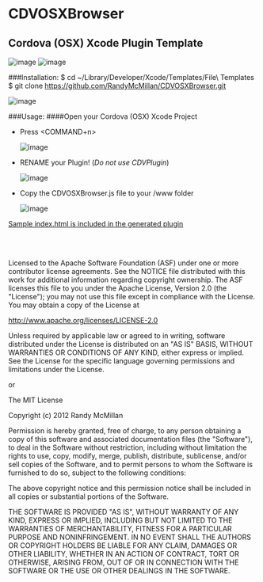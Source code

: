 CDVOSXBrowser
===

Cordova (OSX) Xcode Plugin Template
---
![image](https://raw.github.com/RandyMcMillan/CDVOSXBrowser/master/ScreenShot6.png)
![image](https://raw.github.com/RandyMcMillan/CDVOSXBrowser/master/ScreenShot5.png)



###Installation:
    $ cd ~/Library/Developer/Xcode/Templates/File\ Templates
    $ git clone https://github.com/RandyMcMillan/CDVOSXBrowser.git

![image](https://raw.github.com/RandyMcMillan/CDVOSXBrowser/master/ScreenShot.png)

###Usage:
####Open your Cordova (OSX) Xcode Project

* Press <COMMAND+n>    

    ![image](https://raw.github.com/RandyMcMillan/CDVOSXBrowser/master/ScreenShot2.png)  

* RENAME your Plugin! (_Do not use CDVPlugin_)  

    ![image](https://raw.github.com/RandyMcMillan/CDVOSXBrowser/master/ScreenShot3.png)  

* Copy the CDVOSXBrowser.js file to your /www folder

    ![image](https://raw.github.com/RandyMcMillan/CDVOSXBrowser/master/ScreenShot4.png)
    
[Sample index.html is included in the generated plugin](https://raw.github.com/RandyMcMillan/CDVOSXBrowser/master/CDVOSXBrowser.xctemplate/index.html)


<br><br>

 Licensed to the Apache Software Foundation (ASF) under one
 or more contributor license agreements.  See the NOTICE file
 distributed with this work for additional information
 regarding copyright ownership.  The ASF licenses this file
 to you under the Apache License, Version 2.0 (the
 "License"); you may not use this file except in compliance
 with the License.  You may obtain a copy of the License at
 
 http://www.apache.org/licenses/LICENSE-2.0
 
 Unless required by applicable law or agreed to in writing,
 software distributed under the License is distributed on an
 "AS IS" BASIS, WITHOUT WARRANTIES OR CONDITIONS OF ANY
 KIND, either express or implied.  See the License for the
 specific language governing permissions and limitations
 under the License.
 
 
 or 
 
 
The MIT License

Copyright (c) 2012 Randy McMillan

Permission is hereby granted, free of charge, to any person obtaining a copy of this software and associated documentation files (the "Software"), to deal in the Software without restriction, including without limitation the rights to use, copy, modify, merge, publish, distribute, sublicense, and/or sell copies of the Software, and to permit persons to whom the Software is furnished to do so, subject to the following conditions:

The above copyright notice and this permission notice shall be included in all copies or substantial portions of the Software.

THE SOFTWARE IS PROVIDED "AS IS", WITHOUT WARRANTY OF ANY KIND, EXPRESS OR IMPLIED, INCLUDING BUT NOT LIMITED TO THE WARRANTIES OF MERCHANTABILITY, FITNESS FOR A PARTICULAR PURPOSE AND NONINFRINGEMENT. IN NO EVENT SHALL THE AUTHORS OR COPYRIGHT HOLDERS BE LIABLE FOR ANY CLAIM, DAMAGES OR OTHER LIABILITY, WHETHER IN AN ACTION OF CONTRACT, TORT OR OTHERWISE, ARISING FROM, OUT OF OR IN CONNECTION WITH THE SOFTWARE OR THE USE OR OTHER DEALINGS IN THE SOFTWARE.
